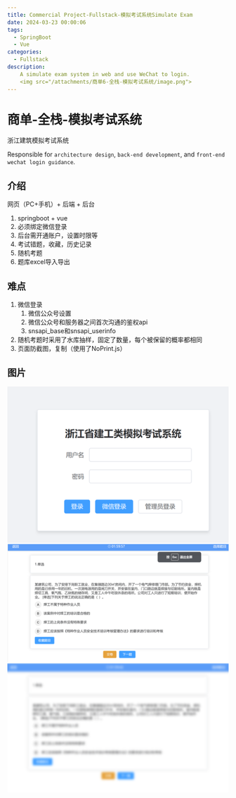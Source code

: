```yaml
---
title: Commercial Project-Fullstack-模拟考试系统Simulate Exam
date: 2024-03-23 00:00:06
tags:
  - SpringBoot
  - Vue
categories:
  - Fullstack
description: 
    A simulate exam system in web and use WeChat to login.
    <img src="/attachments/商单6-全栈-模拟考试系统/image.png">
---
```


# 商单-全栈-模拟考试系统

浙江建筑模拟考试系统

Responsible for `architecture design`, `back-end development`, and `front-end wechat login guidance`.

## 介绍

网页（PC+手机）+ 后端 + 后台

1. springboot + vue
2. 必须绑定微信登录
3. 后台需开通账户，设置时限等
4. 考试错题，收藏，历史记录
5. 随机考题
6. 题库excel导入导出

## 难点
1. 微信登录
   1. 微信公众号设置
   2. 微信公众号和服务器之间首次沟通的鉴权api
   3. snsapi_base和snsapi_userinfo
2. 随机考题时采用了水库抽样，固定了数量，每个被保留的概率都相同
3. 页面防截图，复制（使用了NoPrint.js）

## 图片

![alt text](/attachments/商单6-全栈-模拟考试系统/image.png)
![alt text](/attachments/商单6-全栈-模拟考试系统/image-1.png)
![alt text](/attachments/商单6-全栈-模拟考试系统/image-2.png)
